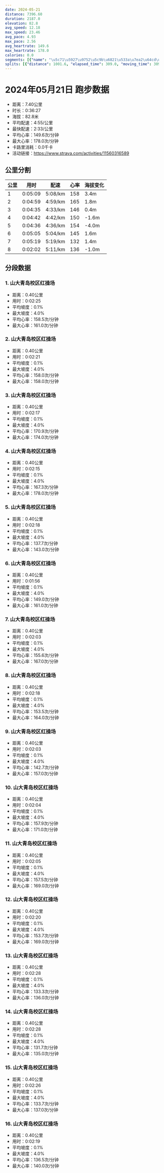 ```yaml
---
date: 2024-05-21
distance: 7396.60
duration: 2187.0
elevation: 82.8
avg_speed: 12.18
max_speed: 23.46
avg_pace: 4.93
max_pace: 2.56
avg_heartrate: 149.6
max_heartrate: 178.0
calories: 0.0
segments: [{"name": "\u5c71\u5927\u9752\u5c9b\u6821\u533a\u7ea2\u64cd\u573a", "distance": 402.2, "elapsed_time": 145.0, "moving_time": 144.0, "average_heartrate": 158.5, "max_heartrate": 161.0, "average_grade": 0.1, "maximum_grade": 4.0, "elevation_difference": 1.0}, {"name": "\u5c71\u5927\u9752\u5c9b\u6821\u533a\u7ea2\u64cd\u573a", "distance": 402.2, "elapsed_time": 141.0, "moving_time": 141.0, "average_heartrate": 158.0, "max_heartrate": 158.0, "average_grade": 0.1, "maximum_grade": 4.0, "elevation_difference": 1.0}, {"name": "\u5c71\u5927\u9752\u5c9b\u6821\u533a\u7ea2\u64cd\u573a", "distance": 402.2, "elapsed_time": 137.0, "moving_time": 137.0, "average_heartrate": 170.9, "max_heartrate": 174.0, "average_grade": 0.1, "maximum_grade": 4.0, "elevation_difference": 1.0}, {"name": "\u5c71\u5927\u9752\u5c9b\u6821\u533a\u7ea2\u64cd\u573a", "distance": 402.2, "elapsed_time": 135.0, "moving_time": 135.0, "average_heartrate": 167.3, "max_heartrate": 178.0, "average_grade": 0.1, "maximum_grade": 4.0, "elevation_difference": 1.0}, {"name": "\u5c71\u5927\u9752\u5c9b\u6821\u533a\u7ea2\u64cd\u573a", "distance": 402.2, "elapsed_time": 138.0, "moving_time": 138.0, "average_heartrate": 137.7, "max_heartrate": 143.0, "average_grade": 0.1, "maximum_grade": 4.0, "elevation_difference": 1.0}, {"name": "\u5c71\u5927\u9752\u5c9b\u6821\u533a\u7ea2\u64cd\u573a", "distance": 402.2, "elapsed_time": 116.0, "moving_time": 116.0, "average_heartrate": 149.0, "max_heartrate": 161.0, "average_grade": 0.1, "maximum_grade": 4.0, "elevation_difference": 1.0}, {"name": "\u5c71\u5927\u9752\u5c9b\u6821\u533a\u7ea2\u64cd\u573a", "distance": 402.2, "elapsed_time": 123.0, "moving_time": 123.0, "average_heartrate": 155.6, "max_heartrate": 167.0, "average_grade": 0.1, "maximum_grade": 4.0, "elevation_difference": 1.0}, {"name": "\u5c71\u5927\u9752\u5c9b\u6821\u533a\u7ea2\u64cd\u573a", "distance": 402.2, "elapsed_time": 138.0, "moving_time": 138.0, "average_heartrate": 153.5, "max_heartrate": 164.0, "average_grade": 0.1, "maximum_grade": 4.0, "elevation_difference": 1.0}, {"name": "\u5c71\u5927\u9752\u5c9b\u6821\u533a\u7ea2\u64cd\u573a", "distance": 402.2, "elapsed_time": 123.0, "moving_time": 123.0, "average_heartrate": 142.7, "max_heartrate": 157.0, "average_grade": 0.1, "maximum_grade": 4.0, "elevation_difference": 1.0}, {"name": "\u5c71\u5927\u9752\u5c9b\u6821\u533a\u7ea2\u64cd\u573a", "distance": 402.2, "elapsed_time": 124.0, "moving_time": 124.0, "average_heartrate": 157.9, "max_heartrate": 171.0, "average_grade": 0.1, "maximum_grade": 4.0, "elevation_difference": 1.0}, {"name": "\u5c71\u5927\u9752\u5c9b\u6821\u533a\u7ea2\u64cd\u573a", "distance": 402.2, "elapsed_time": 125.0, "moving_time": 125.0, "average_heartrate": 157.5, "max_heartrate": 169.0, "average_grade": 0.1, "maximum_grade": 4.0, "elevation_difference": 1.0}, {"name": "\u5c71\u5927\u9752\u5c9b\u6821\u533a\u7ea2\u64cd\u573a", "distance": 402.2, "elapsed_time": 140.0, "moving_time": 140.0, "average_heartrate": 153.7, "max_heartrate": 169.0, "average_grade": 0.1, "maximum_grade": 4.0, "elevation_difference": 1.0}, {"name": "\u5c71\u5927\u9752\u5c9b\u6821\u533a\u7ea2\u64cd\u573a", "distance": 402.2, "elapsed_time": 148.0, "moving_time": 148.0, "average_heartrate": 133.3, "max_heartrate": 136.0, "average_grade": 0.1, "maximum_grade": 4.0, "elevation_difference": 1.0}, {"name": "\u5c71\u5927\u9752\u5c9b\u6821\u533a\u7ea2\u64cd\u573a", "distance": 402.2, "elapsed_time": 148.0, "moving_time": 148.0, "average_heartrate": 131.7, "max_heartrate": 135.0, "average_grade": 0.1, "maximum_grade": 4.0, "elevation_difference": 1.0}, {"name": "\u5c71\u5927\u9752\u5c9b\u6821\u533a\u7ea2\u64cd\u573a", "distance": 402.2, "elapsed_time": 146.0, "moving_time": 145.0, "average_heartrate": 133.7, "max_heartrate": 137.0, "average_grade": 0.1, "maximum_grade": 4.0, "elevation_difference": 1.0}, {"name": "\u5c71\u5927\u9752\u5c9b\u6821\u533a\u7ea2\u64cd\u573a", "distance": 402.2, "elapsed_time": 139.0, "moving_time": 135.0, "average_heartrate": 136.5, "max_heartrate": 140.0, "average_grade": 0.1, "maximum_grade": 4.0, "elevation_difference": 1.0}]
splits: [{"distance": 1001.6, "elapsed_time": 309.0, "moving_time": 309.0, "average_speed": 3.24, "pace": 5.144043209876543, "average_heartrate": 158.2564935064935, "elevation_difference": 3.4, "split_number": 1}, {"distance": 999.0, "elapsed_time": 299.0, "moving_time": 299.0, "average_speed": 3.34, "pace": 4.9900299401197605, "average_heartrate": 165.34113712374582, "elevation_difference": 1.8, "split_number": 2}, {"distance": 1002.9, "elapsed_time": 275.0, "moving_time": 275.0, "average_speed": 3.65, "pace": 4.566219178082192, "average_heartrate": 146.16363636363636, "elevation_difference": 0.4, "split_number": 3}, {"distance": 998.0, "elapsed_time": 282.0, "moving_time": 282.0, "average_speed": 3.54, "pace": 4.708107344632768, "average_heartrate": 150.53191489361703, "elevation_difference": -1.6, "split_number": 4}, {"distance": 1000.0, "elapsed_time": 276.0, "moving_time": 276.0, "average_speed": 3.62, "pace": 4.604060773480662, "average_heartrate": 154.92753623188406, "elevation_difference": -4.0, "split_number": 5}, {"distance": 1001.4, "elapsed_time": 305.0, "moving_time": 305.0, "average_speed": 3.28, "pace": 5.081310975609756, "average_heartrate": 145.32131147540983, "elevation_difference": 1.6, "split_number": 6}, {"distance": 998.9, "elapsed_time": 319.0, "moving_time": 319.0, "average_speed": 3.13, "pace": 5.32482428115016, "average_heartrate": 132.68867924528303, "elevation_difference": 1.4, "split_number": 7}, {"distance": 391.1, "elapsed_time": 126.0, "moving_time": 122.0, "average_speed": 3.21, "pace": 5.192118380062305, "average_heartrate": 136.7622950819672, "elevation_difference": -1.0, "split_number": 8}]
---
```


# 2024年05月21日 跑步数据

- 距离：7.40公里
- 时长：0:36:27
- 海拔：82.8米
- 平均配速：4:55/公里
- 最快配速：2:33/公里
- 平均心率：149.6次/分钟
- 最大心率：178.0次/分钟
- 卡路里消耗：0.0千卡
- 活动链接：https://www.strava.com/activities/11560316589

## 公里分割

| 公里 | 用时 | 配速 | 心率 | 海拔变化 |
|------|------|------|------|------|
| 1 | 0:05:09 | 5:08/km | 158 | 3.4m |
| 2 | 0:04:59 | 4:59/km | 165 | 1.8m |
| 3 | 0:04:35 | 4:33/km | 146 | 0.4m |
| 4 | 0:04:42 | 4:42/km | 150 | -1.6m |
| 5 | 0:04:36 | 4:36/km | 154 | -4.0m |
| 6 | 0:05:05 | 5:04/km | 145 | 1.6m |
| 7 | 0:05:19 | 5:19/km | 132 | 1.4m |
| 8 | 0:02:02 | 5:11/km | 136 | -1.0m |


## 分段数据

### 1. 山大青岛校区红操场

- 距离：0.40公里
- 用时：0:02:25
- 平均坡度：0.1%
- 最大坡度：4.0%
- 平均心率：158.5次/分钟
- 最大心率：161.0次/分钟

### 2. 山大青岛校区红操场

- 距离：0.40公里
- 用时：0:02:21
- 平均坡度：0.1%
- 最大坡度：4.0%
- 平均心率：158.0次/分钟
- 最大心率：158.0次/分钟

### 3. 山大青岛校区红操场

- 距离：0.40公里
- 用时：0:02:17
- 平均坡度：0.1%
- 最大坡度：4.0%
- 平均心率：170.9次/分钟
- 最大心率：174.0次/分钟

### 4. 山大青岛校区红操场

- 距离：0.40公里
- 用时：0:02:15
- 平均坡度：0.1%
- 最大坡度：4.0%
- 平均心率：167.3次/分钟
- 最大心率：178.0次/分钟

### 5. 山大青岛校区红操场

- 距离：0.40公里
- 用时：0:02:18
- 平均坡度：0.1%
- 最大坡度：4.0%
- 平均心率：137.7次/分钟
- 最大心率：143.0次/分钟

### 6. 山大青岛校区红操场

- 距离：0.40公里
- 用时：0:01:56
- 平均坡度：0.1%
- 最大坡度：4.0%
- 平均心率：149.0次/分钟
- 最大心率：161.0次/分钟

### 7. 山大青岛校区红操场

- 距离：0.40公里
- 用时：0:02:03
- 平均坡度：0.1%
- 最大坡度：4.0%
- 平均心率：155.6次/分钟
- 最大心率：167.0次/分钟

### 8. 山大青岛校区红操场

- 距离：0.40公里
- 用时：0:02:18
- 平均坡度：0.1%
- 最大坡度：4.0%
- 平均心率：153.5次/分钟
- 最大心率：164.0次/分钟

### 9. 山大青岛校区红操场

- 距离：0.40公里
- 用时：0:02:03
- 平均坡度：0.1%
- 最大坡度：4.0%
- 平均心率：142.7次/分钟
- 最大心率：157.0次/分钟

### 10. 山大青岛校区红操场

- 距离：0.40公里
- 用时：0:02:04
- 平均坡度：0.1%
- 最大坡度：4.0%
- 平均心率：157.9次/分钟
- 最大心率：171.0次/分钟

### 11. 山大青岛校区红操场

- 距离：0.40公里
- 用时：0:02:05
- 平均坡度：0.1%
- 最大坡度：4.0%
- 平均心率：157.5次/分钟
- 最大心率：169.0次/分钟

### 12. 山大青岛校区红操场

- 距离：0.40公里
- 用时：0:02:20
- 平均坡度：0.1%
- 最大坡度：4.0%
- 平均心率：153.7次/分钟
- 最大心率：169.0次/分钟

### 13. 山大青岛校区红操场

- 距离：0.40公里
- 用时：0:02:28
- 平均坡度：0.1%
- 最大坡度：4.0%
- 平均心率：133.3次/分钟
- 最大心率：136.0次/分钟

### 14. 山大青岛校区红操场

- 距离：0.40公里
- 用时：0:02:28
- 平均坡度：0.1%
- 最大坡度：4.0%
- 平均心率：131.7次/分钟
- 最大心率：135.0次/分钟

### 15. 山大青岛校区红操场

- 距离：0.40公里
- 用时：0:02:26
- 平均坡度：0.1%
- 最大坡度：4.0%
- 平均心率：133.7次/分钟
- 最大心率：137.0次/分钟

### 16. 山大青岛校区红操场

- 距离：0.40公里
- 用时：0:02:19
- 平均坡度：0.1%
- 最大坡度：4.0%
- 平均心率：136.5次/分钟
- 最大心率：140.0次/分钟

